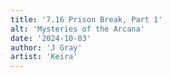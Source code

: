 ```yaml
---
title: '7.16 Prison Break, Part 1'
alt: 'Mysteries of the Arcana'
date: '2024-10-03'
author: 'J Gray'
artist: 'Keira'
---
```

